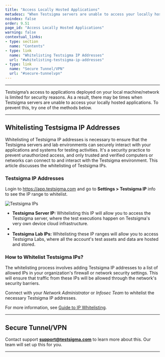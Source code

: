 ```yaml
---
title: "Access Locally Hosted Applications"
metadesc: "When Testsigma servers are unable to access your locally hosted applications, you need to whitelist Testsigma IP addresses or access through secure Tunnel/VPN"
noindex: false
order: 9.51
page_id: "Access Locally Hosted Applications"
warning: false
contextual_links:
- type: section
  name: "Contents" 
- type: link
  name: "Whitelisting Testsigma IP Addresses"
  url: "#whitelisting-testsigma-ip-addresses"
- type: link
  name: "Secure Tunnel/VPN"
  url: "#secure-tunnelvpn"
---
```


---


Testsigma’s access to applications deployed on your local machine/network is limited for security reasons. As a result, there may be times when Testsigma servers are unable to access your locally hosted applications. To prevent this, try one of the methods below.



---

## **Whitelisting Testsigma IP Addresses**

Whitelisting of Testsigma IP addresses is necessary to ensure that the Testsigma servers and lab environments can securely interact with your applications and systems for testing activities. It's a security practice to prevent unauthorized access, and only trusted and verified computers or networks can connect to and interact with the Testsigma environment. This article discusses the whitelisting of Testsigma IPs. 



### **Testsigma IP Addresses**

Login to https://app.testsigma.com and go to **Settings > Testsigma IP** info to see the IP range to whitelist.

![Testsigma IPs](https://s3.amazonaws.com/static-docs.testsigma.com/new_images/projects/applications/ipwhitelisting.png)

- **Testsigma Server IP:** Whitelisting this IP will allow you to access the Testsigma server, where the test executions happen on Testsigma's very own device cloud infrastructure. 
- 
- **Testsigma Lab IPs:** Whitelisting these IP ranges will allow you to access Testsigma Labs, where all the account's test assets and data are hosted and stored.



### **How to Whitelist Testsigma IPs?**

The whitelisting process involves adding Testsigma IP addresses to a list of allowed IPs in your organization's firewall or network security settings. This will ensure that traffic from these IPs will be allowed through the network's security barriers. 

Connect with your *Network Administrator* or *Infosec Team* to whitelist the necessary Testsigma IP addresses.

For more information, see [Guide to IP Whitelisting](https://www.linkedin.com/pulse/ip-whitelisting-definitive-guide-joshua-oyelalu-2knjf/).


---

## **Secure Tunnel/VPN**

Contact support **support@testsigma.com** to learn more about this. Our team will set up this for you.


---
